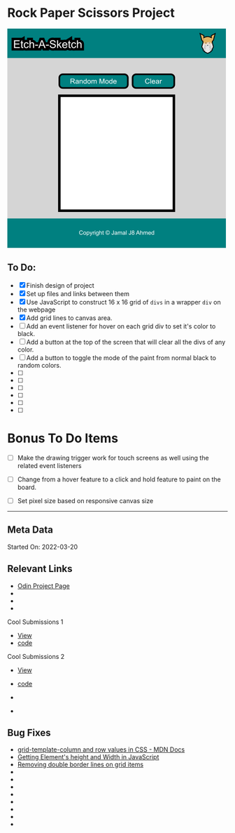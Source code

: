 # Rock Paper Scissors Project

![Project Design](./docs/ui_design.png)


## To Do:

- [x] Finish design of project
- [x] Set up files and links between them
- [x] Use JavaScript to construct 16 x 16 grid of `divs` in a wrapper `div` on the webpage
- [x] Add grid lines to canvas area.
- [ ] Add an event listener for hover on each grid div to set it's color to black.
- [ ] Add a button at the top of the screen that will clear all the divs of any color.
- [ ] Add a button to toggle the mode of the paint from normal black to random colors.
- [ ] 
- [ ] 
- [ ] 
- [ ] 
- [ ] 
- [ ] 

# Bonus To Do Items

- [ ] Make the drawing trigger work for touch screens as well using the related event listeners
- [ ] Change from a hover feature to a click and hold feature to paint on the board.
- [ ] Set pixel size based on responsive canvas size





---

## Meta Data

Started On: 2022-03-20


## Relevant Links

- [Odin Project Page](https://www.theodinproject.com/paths/foundations/courses/foundations/lessons/etch-a-sketch-project)
- []()
- []()
- []()

Cool Submissions 1
- [View](https://michalosman.github.io/etch-a-sketch/)
- [code](https://github.com/michalosman/etch-a-sketch)

Cool Submissions 2
- [View](https://bscottnz.github.io/esketch/)
- [code](https://github.com/bscottnz/esketch)

- []()
- []()

## Bug Fixes

- [grid-template-column and row values in CSS - MDN Docs](https://developer.mozilla.org/en-US/docs/Web/CSS/grid-template-columns)
- [Getting Element's height and Width in JavaScript](https://www.javascripttutorial.net/javascript-dom/javascript-width-height/)
- [Removing double border lines on grid items](https://stackoverflow.com/questions/47882924/preventing-double-borders-in-css-grid)
- []()
- []()
- []()
- []()
- []()
- []()
- []()
- []()
